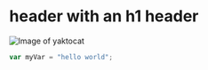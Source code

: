 # header with an h1 header
![Image of yaktocat](https://octodex.github.com/images/yaktocat.png)

``` javascript
var myVar = "hello world";
```
